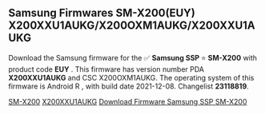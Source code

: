 <h2>Samsung Firmwares SM-X200(EUY) X200XXU1AUKG/X200OXM1AUKG/X200XXU1AUKG</h2>
Download the Samsung firmware for the ✅ <strong>Samsung SSP </strong> ⭐ <strong>SM-X200</strong> with product code <strong>EUY</strong> . This firmware has version number PDA <strong>X200XXU1AUKG</strong> and CSC X200OXM1AUKG. The operating system of this firmware is Android R , with build date 2021-12-08. Changelist <strong>23118819</strong>.


[SM-X200](https://samfirm.shop/samsung/model/SM-X200)
[X200XXU1AUKG](https://samfirm.shop/samsung/pda/X200XXU1AUKG)
[Download Firmware Samsung SSP SM-X200](https://samfirm.shop/samsung/firmware/481652)
